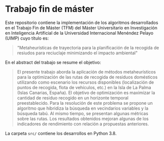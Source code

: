 # Trabajo fin de máster

Este repositorio contiene la implementación de los algoritmos desarrollados en el Trabajo Fin de Máster (TFM) del Máster Universitario en Investigación en Inteligencia Artificial de la Universidad Internacional Menéndez Pelayo (UIMP) cuyo título es:

> "Metaheurísticas de trayectoria para la planificación de la recogida de resiudos para reciuclaje minimizando el impacto ambiental"

En el abstract del trabajo se resume el objetivo:

> El presente trabajo aborda la aplicación de métodos metaheurísticos para la optimización de las rutas de recogida de residuos domésticos utilizando como escenario los recursos disponibles (localización de puntos de recogida, flota de vehículos, etc.) en la Isla de La Palma (Islas Canarias, España). El objetivo de optimización es maximizar la cantidad de residuo recogido en un horizonte temporal preestablecido. Para la resolución de este problema se propone un algoritmo que hibridiza la búsqueda en vecindarios variables y la búsqueda tabú. Al mismo tiempo, se presentan algunas métricas sobre las rutas. Los resultados obtenidos mejoran algunas de los indicadores de rendimiento con relación a propuestas anteriores.


La carpeta `src/` contiene los desarrollos en Python 3.8.
